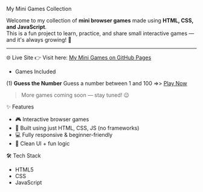 My Mini Games Collection

Welcome to my collection of **mini browser games** made using **HTML, CSS, and JavaScript**.  
This is a fun project to learn, practice, and share small interactive games — and it's always growing! 🚀

---

🌐 Live Site
👉 Visit here: [My Mini Games on GitHub Pages](https://rishav9142.github.io/my-mini-games/)


* Games Included

(1) **Guess the Number**
Guess a number between 1 and 100  =>> [Play Now](https://rishav9142.github.io/my-mini-games/guess-the-number/)

> More games coming soon — stay tuned! 😉


✨ Features

- 🎮 Interactive browser games
- 🧱 Built using just HTML, CSS, JS (no frameworks)
- 💻 Fully responsive & beginner-friendly
- 🧠 Clean UI + fun logic

🛠️ Tech Stack

- HTML5
- CSS
- JavaScript

